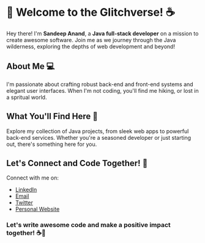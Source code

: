 # 👋 Welcome to the Glitchverse! ☕️

Hey there! I'm **Sandeep Anand**, a **Java full-stack developer** on a mission to create awesome software. Join me as we journey through the Java wilderness, exploring the depths of web development and beyond!

## About Me 💻

I'm passionate about crafting robust back-end and front-end systems and elegant user interfaces. When I'm not coding, you'll find me hiking, or lost in a spritual world.

## What You'll Find Here 🌱

Explore my collection of Java projects, from sleek web apps to powerful back-end services. Whether you're a seasoned developer or just starting out, there's something here for you.

## Let's Connect and Code Together! 🚀

Connect with me on:
- [LinkedIn](https://www.linkedin.com/in/sandeep-anand-0204891a7?lipi=urn%3Ali%3Apage%3Ad_flagship3_profile_view_base_contact_details%3BvF6QXfboQGuCrrOL2uHs%2Fw%3D%3D)
- [Email](https://mail.google.com/mail/u/0/#inbox?compose=GTvVlcSKjRSzCGmRqMwFnNNSFldXJVsxzLdVzWwtFNBclQxQMlbTRWcxJtMfqXfVSRldZWhmrKqjq)
- [Twitter](https://twitter.com/SanCnct404)
- [Personal Website](https://www.deepmindstech.in)
  
### Let's write awesome code and make a positive impact together! ☕️🚀
